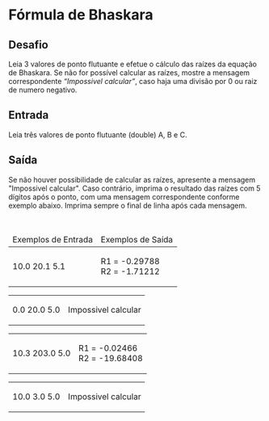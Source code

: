 <h1>Fórmula de Bhaskara</h1>

<div><div>
<h2>Desafio</h2>
<p>Leia 3 valores de ponto flutuante e efetue o cálculo das raízes da equação de Bhaskara. Se não for possível calcular as raízes, mostre a mensagem correspondente <em>“Impossivel calcular”</em>, caso haja uma divisão por 0 ou raiz de numero negativo.</p>
</div>

<h2>Entrada</h2>

<div>
<p>Leia três valores de ponto flutuante (double) A, B e C.</p>
</div>

<h2>Saída</h2>

<div>
<p>Se não houver possibilidade de calcular as raízes, apresente a mensagem "Impossivel calcular". Caso contrário, imprima o resultado das raízes com 5 dígitos após o ponto, com uma mensagem correspondente conforme exemplo abaixo. Imprima sempre o final de linha após cada mensagem.</p>
</div>

<div>&nbsp;</div>

<table>
	<thead>
		<tr>
			<td>Exemplos de Entrada</td>
			<td>Exemplos de Saída</td>
		</tr>
	</thead>
	<tbody>
		<tr>
			<td>
			<p>10.0 20.1 5.1</p>
			</td>
			<td>
			<p>R1 = -0.29788<br>
			R2 = -1.71212</p>
			</td>
		</tr>
	</tbody>
</table>

<table>
	<tbody>
		<tr>
			<td>
			<p>0.0 20.0 5.0</p>
			</td>
			<td>
			<p>Impossivel calcular</p>
			</td>
		</tr>
	</tbody>
</table>

<table>
	<tbody>
		<tr>
			<td>
			<p>10.3 203.0 5.0</p>
			</td>
			<td>
			<p>R1 = -0.02466<br>
			R2 = -19.68408</p>
			</td>
		</tr>
	</tbody>
</table>

<table>
	<tbody>
		<tr>
			<td>
			<p>10.0 3.0 5.0</p>
			</td>
			<td>
			<p>Impossivel calcular</p>
			</td>
		</tr>
	</tbody>
</table>
</div> <br><br></div>